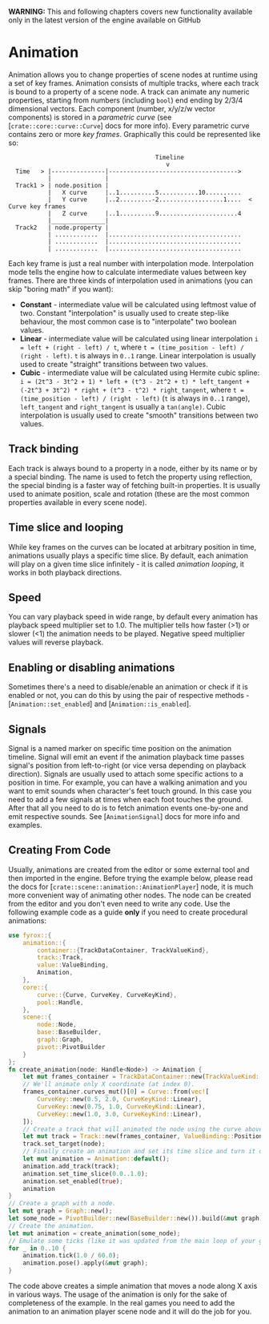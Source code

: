 **WARNING:** This and following chapters covers new functionality available only in the latest version of the engine
available on GitHub

# Animation

Animation allows you to change properties of scene nodes at runtime using a set of key frames. Animation
consists of multiple tracks, where each track is bound to a property of a scene node. A track can animate
any numeric properties, starting from numbers (including `bool`) end ending by 2/3/4 dimensional vectors.
Each component (number, x/y/z/w vector components) is stored in a _parametric curve_ (see
[`crate::core::curve::Curve`] docs for more info). Every parametric curve contains zero or more _key frames_.
Graphically this could be represented like so:

```text
                                         Timeline
                                            v
  Time   > |---------------|------------------------------------>
           |               |
  Track1 > | node.position |                                     
           |   X curve     |..1..........5...........10..........
           |   Y curve     |..2.........-2..................1....  < Curve key frames
           |   Z curve     |..1..........9......................4
           |_______________|  
  Track2   | node.property |                                  
           | ............  |.....................................
           | ............  |.....................................
           | ............  |.....................................
```

Each key frame is just a real number with interpolation mode. Interpolation mode tells the engine how to
calculate intermediate values between key frames. There are three kinds of interpolation used in animations
(you can skip "boring math" if you want):

- **Constant** - intermediate value will be calculated using leftmost value of two. Constant "interpolation" is
  usually used to create step-like behaviour, the most common case is to "interpolate" two boolean values.
- **Linear** - intermediate value will be calculated using linear interpolation `i = left + (right - left) / t`,
  where `t = (time_position - left) / (right - left)`. `t` is always in `0..1` range. Linear interpolation is usually
  used to create "straight" transitions between two values.
- **Cubic** - intermediate value will be calculated using Hermite cubic spline:
  `i = (2t^3 - 3t^2 + 1) * left + (t^3 - 2t^2 + t) * left_tangent + (-2t^3 + 3t^2) * right + (t^3 - t^2) * right_tangent`,
  where `t = (time_position - left) / (right - left)` (`t` is always in `0..1` range), `left_tangent` and `right_tangent`
  is usually a `tan(angle)`. Cubic interpolation is usually used to create "smooth" transitions between two values.

## Track binding

Each track is always bound to a property in a node, either by its name or by a special binding. The name is used to fetch the
property using reflection, the special binding is a faster way of fetching built-in properties. It is usually used to animate
position, scale and rotation (these are the most common properties available in every scene node).

## Time slice and looping
While key frames on the curves can be located at arbitrary position in time, animations usually plays a specific time slice.
By default, each animation will play on a given time slice infinitely - it is called _animation looping_, it works in both
playback directions.

## Speed
You can vary playback speed in wide range, by default every animation has playback speed multiplier set to 1.0. The multiplier
tells how faster (>1) or slower (<1) the animation needs to be played. Negative speed multiplier values will reverse playback.

## Enabling or disabling animations
Sometimes there's a need to disable/enable an animation or check if it is enabled or not, you can do this by using the pair
of respective methods - [`Animation::set_enabled`] and [`Animation::is_enabled`].

## Signals
Signal is a named marker on specific time position on the animation timeline. Signal will emit an event if the animation playback
time passes signal's position from left-to-right (or vice versa depending on playback direction). Signals are usually used to
attach some specific actions to a position in time. For example, you can have a walking animation and you want to emit sounds
when character's feet touch ground. In this case you need to add a few signals at times when each foot touches the ground.
After that all you need to do is to fetch animation events one-by-one and emit respective sounds. See [`AnimationSignal`] docs
for more info and examples.

## Creating From Code

Usually, animations are created from the editor or some external tool and then imported in the engine. Before trying the example
below, please read the docs for [`crate::scene::animation::AnimationPlayer`] node, it is much more convenient way of animating
other nodes. The node can be created from the editor and you don't even need to write any code.
Use the following example code as a guide **only** if you need to create procedural animations:

```rust
use fyrox::{
    animation::{
        container::{TrackDataContainer, TrackValueKind},
        track::Track,
        value::ValueBinding,
        Animation,
    },
    core::{
        curve::{Curve, CurveKey, CurveKeyKind},
        pool::Handle,
    },
    scene::{
        node::Node,
        base::BaseBuilder,
        graph::Graph,
        pivot::PivotBuilder
    }
};
fn create_animation(node: Handle<Node>) -> Animation {
    let mut frames_container = TrackDataContainer::new(TrackValueKind::Vector3);
    // We'll animate only X coordinate (at index 0).
    frames_container.curves_mut()[0] = Curve::from(vec![
        CurveKey::new(0.5, 2.0, CurveKeyKind::Linear),
        CurveKey::new(0.75, 1.0, CurveKeyKind::Linear),
        CurveKey::new(1.0, 3.0, CurveKeyKind::Linear),
    ]);
    // Create a track that will animated the node using the curve above.
    let mut track = Track::new(frames_container, ValueBinding::Position);
    track.set_target(node);
    // Finally create an animation and set its time slice and turn it on.
    let mut animation = Animation::default();
    animation.add_track(track);
    animation.set_time_slice(0.0..1.0);
    animation.set_enabled(true);
    animation
}
// Create a graph with a node.
let mut graph = Graph::new();
let some_node = PivotBuilder::new(BaseBuilder::new()).build(&mut graph);
// Create the animation.
let mut animation = create_animation(some_node);
// Emulate some ticks (like it was updated from the main loop of your game).
for _ in 0..10 {
    animation.tick(1.0 / 60.0);
    animation.pose().apply(&mut graph);
}
```

The code above creates a simple animation that moves a node along X axis in various ways. The usage of the animation
is only for the sake of completeness of the example. In the real games you need to add the animation to an animation
player scene node and it will do the job for you.
